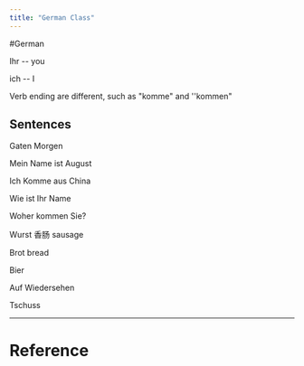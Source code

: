 ```yaml
---
title: "German Class"
---
```


#German

Ihr -- you

ich -- I

Verb ending are different, such as "komme" and ''kommen"

## Sentences

Gaten Morgen

Mein Name ist August

Ich Komme aus China


Wie ist Ihr Name

Woher kommen Sie?

Wurst 香肠 sausage

Brot bread

Bier

Auf Wiedersehen

Tschuss



---



# Reference 

